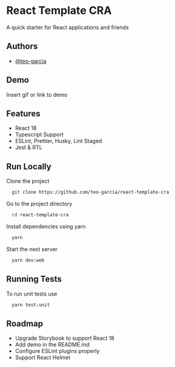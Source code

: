 # React Template CRA

A quick starter for React applications and friends


## Authors

- [@teo-garcia](https://www.github.com/teo-garcia)


## Demo

Insert gif or link to demo


## Features

- React 18
- Typescript Support
- ESLint, Prettier, Husky, Lint Staged
- Jest & RTL


## Run Locally

Clone the project

```bash
  git clone https://github.com/teo-garcia/react-template-cra
```

Go to the project directory

```bash
  cd react-template-cra
```

Install dependencies using yarn

```bash
  yarn
```

Start the next server

```bash
  yarn dev:web
```


## Running Tests

To run unit tests use

```bash
  yarn test:unit
```

## Roadmap

- Upgrade Storybook to support React 18
- Add demo in the README.md
- Configure ESLint plugins properly
- Support React Helmet